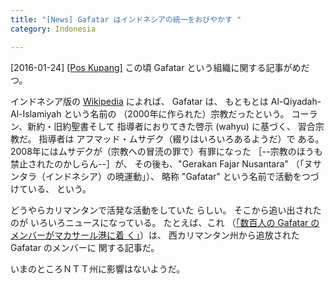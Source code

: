 ```yaml
---
title: "[News] Gafatar はインドネシアの統一をおびやかす "
category: Indonesia

---
```


[2016-01-24] [[Pos Kupang]](http://dlvr.it/KJCt5l)  この頃 Gafatar という組織に関する記事がめだつ。

 インドネシア版の 
[Wikipedia](https://id.wikipedia.org/wiki/Al-Qiyadah_Al-Islamiyah) によれば、
Gafatar は、
もともとは Al-Qiyadah- Al-Islamiyah という名前の
（2000年に作られた）宗教だったという。
コーラン、新約・旧約聖書そして
指導者におりてきた啓示 (wahyu) に基づく、
習合宗教だ。
指導者は
アフマッド・ムサデク（綴りはいろいろあるようだ）で
ある。
2008年にはムサデクが（宗教への冒涜の罪で）有罪になった
［--宗教のほうも禁止されたのかしらん--］が、
その後も、"Gerakan Fajar Nusantara"
（「ヌサンタラ（インドネシア）の暁運動」）、
略称 "Gafatar" という名前で活動をつづけている、
という。

 どうやらカリマンタンで活発な活動をしていた
らしい。
そこから追い出されたのが
いろいろニュースになっている。
たとえば、これ
（[「数百人の Gafatar のメンバーがマカサール港に着
く」](http://sulawesi.metropolitan.id/2016/01/ratusan-eks-gafatar-tiba-di-pelabuhan-makassar-ini-foto-fotonya/#ixzz3yV2GmF1n)）は、
西カリマンタン州から追放された Gafatar のメンバーに
関する記事だ。

 いまのところＮＴＴ州に影響はないようだ。

